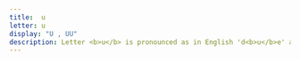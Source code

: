```yaml
---
title:  u
letter: u 
display: "U , UU" 
description: Letter <b>u</b> is pronounced as in English 'd<b>u</b>e' and never as in English 'duck'. Tanacross, <b>u</b> and <b>uu</b> have the same sound, but <b>uu</b> has a longer duration than <b>u</b>.
---
```



